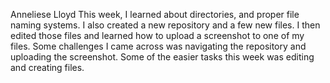 Anneliese Lloyd
This week, I learned about directories, and proper file naming systems. I also created a new repository and a few new files. I then edited those files and learned how to upload a screenshot to one of my files. Some challenges I came across was navigating the repository and uploading the screenshot. Some of the easier tasks this week was editing and creating files. 
